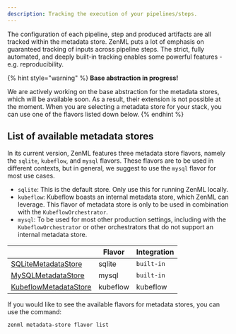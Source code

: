```yaml
---
description: Tracking the execution of your pipelines/steps.
---
```


The configuration of each pipeline, step and produced artifacts are all tracked
within the metadata store. ZenML puts a lot of emphasis on guaranteed tracking 
of inputs across pipeline steps. The strict, fully automated, and deeply 
built-in tracking enables some powerful features - e.g. reproducibility.

{% hint style="warning" %}
**Base abstraction in progress!**

We are actively working on the base abstraction for the metadata stores, which 
will be available soon. As a result, their extension is not possible at the 
moment. When you are selecting a metadata store for your stack, you can use 
one of the flavors listed down below.
{% endhint %}

## List of available metadata stores

In its current version, ZenML features three metadata store flavors, namely 
the `sqlite`, `kubeflow`, and `mysql` flavors. These flavors are to be used 
in different contexts, but in general, we suggest to use the `mysql` flavor 
for most use cases.

* `sqlite`: This is the default store. Only use this for running ZenML locally.
* `kubeflow`: Kubeflow boasts an internal metadata store, which ZenML can 
leverage. This flavor of metadata store is only to be used in combination 
with the `KubeflowOrchestrator`.
* `mysql`: To be used for most other production settings, including with 
the `KubeflowOrchestrator` or other orchestrators that do not support an 
internal metadata store.

|                                                                                                                                                                           | Flavor         | Integration  |
|---------------------------------------------------------------------------------------------------------------------------------------------------------------------------|----------------|--------------|
| [SQLiteMetadataStore](https://apidocs.zenml.io/latest/api_docs/metadata_stores/#zenml.metadata_stores.sqlite_metadata_store.SQLiteMetadataStore)                          | sqlite         | `built-in`   |
| [MySQLMetadataStore](https://apidocs.zenml.io/latest/api_docs/metadata_stores/#zenml.metadata_stores.mysql_metadata_store.MySQLMetadataStore)                             | mysql          | `built-in`   |
| [KubeflowMetadataStore](https://apidocs.zenml.io/latest/api_docs/integrations/#zenml.integrations.kubeflow.metadata_stores.kubeflow_metadata_store.KubeflowMetadataStore) | kubeflow       | kubeflow     |

If you would like to see the available flavors for metadata stores, you can 
use the command:

```shell
zenml metadata-store flavor list
```